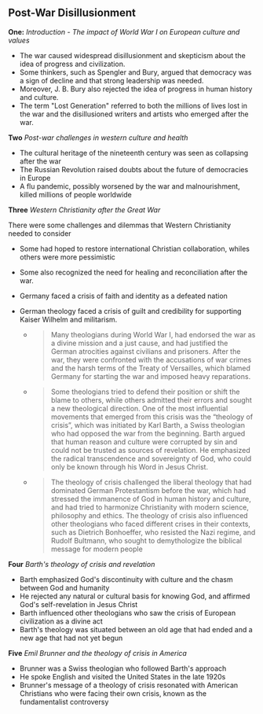 ## Post-War Disillusionment

**One:** _Introduction - The impact of World War I on European culture and values_

- The war caused widespread disillusionment and skepticism about the idea of progress and civilization.
- Some thinkers, such as Spengler and Bury, argued that democracy was a sign of decline and that strong leadership was needed.
- Moreover, J. B. Bury also rejected the idea of progress in human history and culture.
- The term "Lost Generation" referred to both the millions of lives lost in the war and the disillusioned writers and artists who emerged after the war.

**Two** _Post-war challenges in western culture and health_

- The cultural heritage of the nineteenth century was seen as collapsing after the war
- The Russian Revolution raised doubts about the future of democracies in Europe
- A flu pandemic, possibly worsened by the war and malnourishment, killed millions of people worldwide

**Three** _Western Christianity after the Great War_

There were some challenges and dilemmas that Western Christianity needed to consider

- Some had hoped to restore international Christian collaboration, whiles others were more pessimistic
- Some also recognized the need for healing and reconciliation after the war.
- Germany faced a crisis of faith and identity as a defeated nation
- German theology faced a crisis of guilt and credibility for supporting Kaiser Wilhelm and militarism.

  - > Many theologians during World War I, had endorsed the war as a divine mission and a just cause, and had justified the German atrocities against civilians and prisoners. After the war, they were confronted with the accusations of war crimes and the harsh terms of the Treaty of Versailles, which blamed Germany for starting the war and imposed heavy reparations.

  - > Some theologians tried to defend their position or shift the blame to others, while others admitted their errors and sought a new theological direction. One of the most influential movements that emerged from this crisis was the “theology of crisis”, which was initiated by Karl Barth, a Swiss theologian who had opposed the war from the beginning. Barth argued that human reason and culture were corrupted by sin and could not be trusted as sources of revelation. He emphasized the radical transcendence and sovereignty of God, who could only be known through his Word in Jesus Christ.

  - > The theology of crisis challenged the liberal theology that had dominated German Protestantism before the war, which had stressed the immanence of God in human history and culture, and had tried to harmonize Christianity with modern science, philosophy and ethics. The theology of crisis also influenced other theologians who faced different crises in their contexts, such as Dietrich Bonhoeffer, who resisted the Nazi regime, and Rudolf Bultmann, who sought to demythologize the biblical message for modern people

**Four** _Barth's theology of crisis and revelation_

- Barth emphasized God's discontinuity with culture and the chasm between God and humanity
- He rejected any natural or cultural basis for knowing God, and affirmed God's self-revelation in Jesus Christ
- Barth influenced other theologians who saw the crisis of European civilization as a divine act
- Barth's theology was situated between an old age that had ended and a new age that had not yet begun

**Five** _Emil Brunner and the theology of crisis in America_

- Brunner was a Swiss theologian who followed Barth's approach
- He spoke English and visited the United States in the late 1920s
- Brunner's message of a theology of crisis resonated with American Christians who were facing their own crisis, known as the fundamentalist controversy
